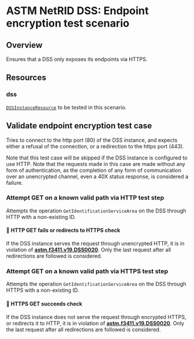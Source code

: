 # ASTM NetRID DSS: Endpoint encryption test scenario

## Overview

Ensures that a DSS only exposes its endpoints via HTTPS.

## Resources

### dss

[`DSSInstanceResource`](../../../../../resources/astm/f3411/dss.py) to be tested in this scenario.

## Validate endpoint encryption test case

Tries to connect to the http port (80) of the DSS instance, and expects either a refusal of the connection,
or a redirection to the https port (443).

Note that this test case will be skipped if the DSS instance is configured to use HTTP.
Note that the requests made in this case are made without any form of authentication, as the completion of any form
of communication over an unencrypted channel, even a 40X status response, is considered a failure.

### Attempt GET on a known valid path via HTTP test step
Attempts the operation `GetIdentificationServiceArea` on the DSS through HTTP with a non-existing ID.

#### 🛑 HTTP GET fails or redirects to HTTPS check
If the DSS instance serves the request through unencrypted HTTP, it is in violation of **[astm.f3411.v19.DSS0020](../../../../../requirements/astm/f3411/v19.md)**.
Only the last request after all redirections are followed is considered.

### Attempt GET on a known valid path via HTTPS test step
Attempts the operation `GetIdentificationServiceArea` on the DSS through HTTPS with a non-existing ID.

#### 🛑 HTTPS GET succeeds check
If the DSS instance does not serve the request through encrypted HTTPS, or redirects it to HTTP, it is in violation of **[astm.f3411.v19.DSS0020](../../../../../requirements/astm/f3411/v19.md)**.
Only the last request after all redirections are followed is considered.
